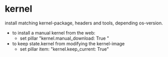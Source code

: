 # kernel

install matching kernel-package, headers and tools, depending os-version.

+ to install a manual kernel from the web: 
    + set pillar "kernel.manual_download: True "
+ to keep state.kernel from modifying the kernel-image
    + set pillar item: "kernel.keep_current: True"
